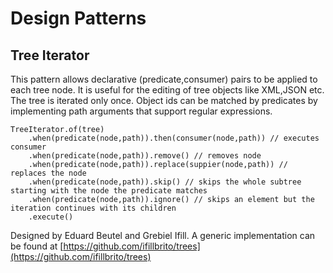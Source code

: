 # Design Patterns

## Tree Iterator

This pattern allows declarative (predicate,consumer) pairs to be applied to each tree node.
It is useful for the editing of tree objects like XML,JSON etc.
The tree is iterated only once.
Object ids can be matched by predicates by implementing path arguments that support regular expressions.

    TreeIterator.of(tree)
        .when(predicate(node,path)).then(consumer(node,path)) // executes consumer 
        .when(predicate(node,path)).remove() // removes node 
        .when(predicate(node,path)).replace(suppier(node,path)) // replaces the node 
        .when(predicate(node,path)).skip() // skips the whole subtree starting with the node the predicate matches
        .when(predicate(node,path)).ignore() // skips an element but the iteration continues with its children
        .execute()
        
Designed by Eduard Beutel and Grebiel Ifill.
A generic implementation can be found at [https://github.com/ifillbrito/trees](https://github.com/ifillbrito/trees)
